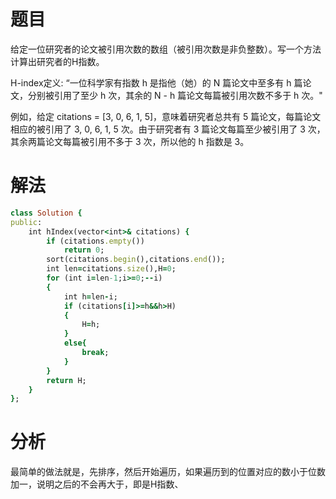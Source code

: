# 题目
给定一位研究者的论文被引用次数的数组（被引用次数是非负整数）。写一个方法计算出研究者的H指数。

H-index定义: “一位科学家有指数 h 是指他（她）的 N 篇论文中至多有 h 篇论文，分别被引用了至少 h 次，其余的 N - h 篇论文每篇被引用次数不多于 h 次。"

例如，给定 citations = [3, 0, 6, 1, 5]，意味着研究者总共有 5 篇论文，每篇论文相应的被引用了 3, 0, 6, 1, 5 次。由于研究者有 3 篇论文每篇至少被引用了 3 次，其余两篇论文每篇被引用不多于 3 次，所以他的 h 指数是 3。
# 解法
```ruby
class Solution {
public:
    int hIndex(vector<int>& citations) {
        if (citations.empty())
            return 0;
        sort(citations.begin(),citations.end());
        int len=citations.size(),H=0;
        for (int i=len-1;i>=0;--i)
        {
            int h=len-i;
            if (citations[i]>=h&&h>H)
            {
                H=h;
            }
            else{
                break;
            }
        }
        return H;
    }
};
```
# 分析
最简单的做法就是，先排序，然后开始遍历，如果遍历到的位置对应的数小于位数加一，说明之后的不会再大于，即是H指数、
